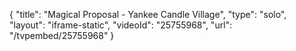 {
    "title": "Magical Proposal - Yankee Candle Village",
    "type": "solo",
    "layout": "iframe-static",
    "videoId": "25755968",
    "url": "\/tvpembed\/25755968"
}